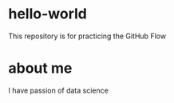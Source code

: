 # hello-world
This repository is for practicing the GitHub Flow
# about me
I have passion of data science
